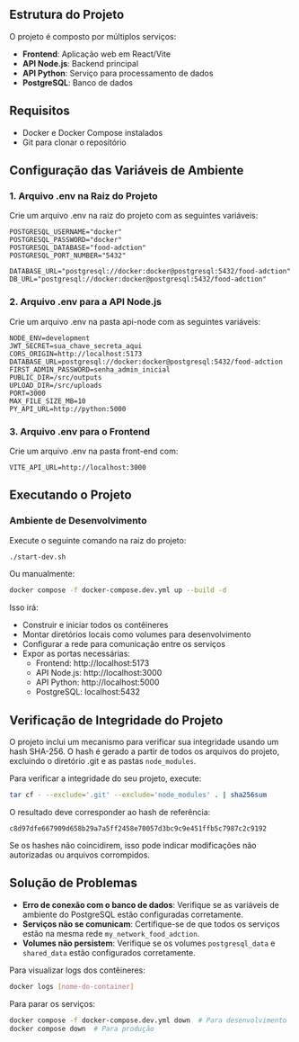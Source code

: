 ## Estrutura do Projeto

O projeto é composto por múltiplos serviços:
- **Frontend**: Aplicação web em React/Vite
- **API Node.js**: Backend principal
- **API Python**: Serviço para processamento de dados
- **PostgreSQL**: Banco de dados

## Requisitos

- Docker e Docker Compose instalados
- Git para clonar o repositório

## Configuração das Variáveis de Ambiente

### 1. Arquivo .env na Raiz do Projeto

Crie um arquivo .env na raiz do projeto com as seguintes variáveis:

```
POSTGRESQL_USERNAME="docker"
POSTGRESQL_PASSWORD="docker"
POSTGRESQL_DATABASE="food-adction"
POSTGRESQL_PORT_NUMBER="5432"

DATABASE_URL="postgresql://docker:docker@postgresql:5432/food-adction"
DB_URL="postgresql://docker:docker@postgresql:5432/food-adction"
```

### 2. Arquivo .env para a API Node.js

Crie um arquivo .env na pasta api-node com as seguintes variáveis:

```
NODE_ENV=development
JWT_SECRET=sua_chave_secreta_aqui
CORS_ORIGIN=http://localhost:5173
DATABASE_URL=postgresql://docker:docker@postgresql:5432/food-adction
FIRST_ADMIN_PASSWORD=senha_admin_inicial
PUBLIC_DIR=/src/outputs
UPLOAD_DIR=/src/uploads
PORT=3000
MAX_FILE_SIZE_MB=10
PY_API_URL=http://python:5000
```

### 3. Arquivo .env para o Frontend

Crie um arquivo .env na pasta front-end com:

```
VITE_API_URL=http://localhost:3000
```

## Executando o Projeto

### Ambiente de Desenvolvimento

Execute o seguinte comando na raiz do projeto:

```bash
./start-dev.sh
```

Ou manualmente:

```bash
docker compose -f docker-compose.dev.yml up --build -d
```

Isso irá:
- Construir e iniciar todos os contêineres
- Montar diretórios locais como volumes para desenvolvimento
- Configurar a rede para comunicação entre os serviços
- Expor as portas necessárias:
  - Frontend: http://localhost:5173
  - API Node.js: http://localhost:3000
  - API Python: http://localhost:5000
  - PostgreSQL: localhost:5432

## Verificação de Integridade do Projeto

O projeto inclui um mecanismo para verificar sua integridade usando um hash SHA-256. O hash é gerado a partir de todos os arquivos do projeto, excluindo o diretório .git e as pastas `node_modules`.

Para verificar a integridade do seu projeto, execute:

```bash
tar cf - --exclude='.git' --exclude='node_modules' . | sha256sum
```

O resultado deve corresponder ao hash de referência:
```
c8d97dfe667909d658b29a7a5ff2458e70057d3bc9c9e451ffb5c7987c2c9192
```

Se os hashes não coincidirem, isso pode indicar modificações não autorizadas ou arquivos corrompidos.

## Solução de Problemas

- **Erro de conexão com o banco de dados**: Verifique se as variáveis de ambiente do PostgreSQL estão configuradas corretamente.
- **Serviços não se comunicam**: Certifique-se de que todos os serviços estão na mesma rede `my_network_food_adction`.
- **Volumes não persistem**: Verifique se os volumes `postgresql_data` e `shared_data` estão configurados corretamente.

Para visualizar logs dos contêineres:
```bash
docker logs [nome-do-container]
```

Para parar os serviços:
```bash
docker compose -f docker-compose.dev.yml down  # Para desenvolvimento
docker compose down  # Para produção

``` 
